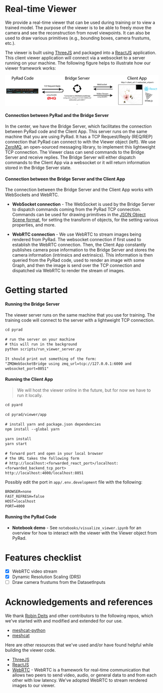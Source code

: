# Real-time Viewer

We provide a real-time viewer that can be used during training or to view a trained model. The purpose of the viewer is to be able to freely move the camera and see the reconstruction from novel viewpoints. It can also be used to draw various primitives (e.g., bounding boxes, camera frustums, etc.).

The viewer is built using [ThreeJS](https://threejs.org/) and packaged into a [ReactJS](https://reactjs.org/) application. This client viewer application will connect via a websocket to a server running on your machine. The following figure helps to illustrate how our viewer framework works:

![visualize_dataset](data/media/viewer_figure.png)

#### Connection between PyRad and the Bridge Server

In the center, we have the Bridge Server, which facilitates the connection between PyRad code and the Client App. This server runs on the same machine that you are using PyRad. It has a TCP Request/Reply (REQ/REP) connection that PyRad can connect to with the Viewer object (left). We use [ZeroMQ](https://zeromq.org/), an open-sourced messaging library, to implement this lightweight TCP connection. The Viewer class can send commands to the Bridge Server and receive replies. The Bridge Server will either dispatch commands to the Client App via a websocket or it will return information stored in the Bridge Server state.

#### Connection between the Bridge Server and the Client App

The connection between the Bridge Server and the Client App works with WebSockets and WebRTC.

- **WebSocket connection** - The WebSocket is used by the Bridge Server to dispatch commands coming from the PyRad TCP connection. Commands can be used for drawing primitives in the [JSON Object Scene format](https://github.com/mrdoob/three.js/wiki/JSON-Object-Scene-format-4), for setting the transform of objects, for the setting various properties, and more.

- **WebRTC connection** - We use WebRTC to stream images being rendered from PyRad. The websocket connection if first used to establish the WebRTC connection. Then, the Client App constantly publishes camera pose information to the Bridge Server and stores the camera information (intrinsics and extrinsics). This information is then queried from the PyRad code, used to render an image with some Graph, and then the image is send over the TCP connection and dispatched via WebRTC to render the stream of images.

# Getting started

#### Running the Bridge Server

The viewer server runs on the same machine that you use for training. The training code will connect to the server with a lightweight TCP connection.

```
cd pyrad

# run the server on your machine
# this will run in the background
python scripts/run_viewer_server.py

It should print out something of the form:
"ZMQWebSocketBridge using zmq_url=tcp://127.0.0.1:6000 and websocket_port=8051"
```

#### Running the Client App

> We will host the viewer online in the future, but for now we have to run it locally.

```
cd pyard

cd pyrad/viewer/app

# install yarn and package.json dependencies
npm install --global yarn

yarn install
yarn start

# forward port and open in your local browser
# the URL takes the following form
# http://localhost:<forwarded_react_port>/localhost:<forwarded_backend_tcp_port>
http://localhost:4000/localhost:8051
```

Possibly edit the port in `app/.env.development` file with the following:

```
BROWSER=none
FAST_REFRESH=false
HOST=localhost
PORT=4000
```

#### Running the PyRad Code

- **Notebook demo** - See `notebooks/visualize_viewer.ipynb` for an overview for how to interact with the viewer with the Viewer object from PyRad.

# Features checklist

- [x] WebRTC video stream
- [x] Dynamic Resolution Scaling (DRS)
- [ ] Draw camera frustums from the DatasetInputs

# Acknowledgements and references

We thank [Robin Deits](https://github.com/rdeits) and other contributors to the following repos, which we've started with and modified and extended for our use.

- [meshcat-python](https://github.com/rdeits/meshcat-python)
- [meshcat](https://github.com/rdeits/meshcat)

Here are other resources that we've used and/or have found helpful while building the viewer code.

- [ThreeJS](https://threejs.org/)
- [ReactJS](https://reactjs.org/)
- [WebRTC](https://webrtc.org/) - WebRTC is a framework for real-time communication that allows two peers to send video, audio, or general data to and from each other with low latency. We've adopted WebRTC to stream rendered images to our viewer.
